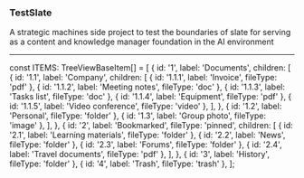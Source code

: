 

### TestSlate

A strategic machines side project to test the boundaries of slate for serving as a content and knowledge manager foundation in the AI environment

-------

const ITEMS: TreeViewBaseItem<ExtendedTreeItemProps>[] = [
  {
    id: '1',
    label: 'Documents',
    children: [
      {
        id: '1.1',
        label: 'Company',
        children: [
          { id: '1.1.1', label: 'Invoice', fileType: 'pdf' },
          { id: '1.1.2', label: 'Meeting notes', fileType: 'doc' },
          { id: '1.1.3', label: 'Tasks list', fileType: 'doc' },
          { id: '1.1.4', label: 'Equipment', fileType: 'pdf' },
          { id: '1.1.5', label: 'Video conference', fileType: 'video' },
        ],
      },
      { id: '1.2', label: 'Personal', fileType: 'folder' },
      { id: '1.3', label: 'Group photo', fileType: 'image' },
    ],
  },
  {
    id: '2',
    label: 'Bookmarked',
    fileType: 'pinned',
    children: [
      { id: '2.1', label: 'Learning materials', fileType: 'folder' },
      { id: '2.2', label: 'News', fileType: 'folder' },
      { id: '2.3', label: 'Forums', fileType: 'folder' },
      { id: '2.4', label: 'Travel documents', fileType: 'pdf' },
    ],
  },
  { id: '3', label: 'History', fileType: 'folder' },
  { id: '4', label: 'Trash', fileType: 'trash' },
];
